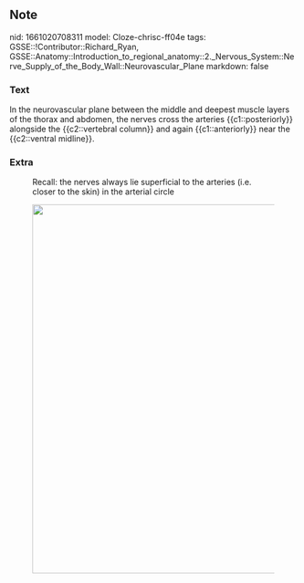 ## Note
nid: 1661020708311
model: Cloze-chrisc-ff04e
tags: GSSE::!Contributor::Richard_Ryan, GSSE::Anatomy::Introduction_to_regional_anatomy::2._Nervous_System::Nerve_Supply_of_the_Body_Wall::Neurovascular_Plane
markdown: false

### Text
<div class="toggle">
  In the neurovascular plane between the middle and deepest muscle
  layers of the thorax and abdomen, the nerves cross the arteries
  {{c1::posteriorly}} alongside the {{c2::vertebral column}} and
  again {{c1::anteriorly}} near the {{c2::ventral midline}}.
</div>

### Extra
<figure id="163f36dc-7928-41ed-900a-7e4b12ceb977" class="image">
  Recall: the nerves always lie superficial to the arteries (i.e.
  closer to the skin) in the arterial circle
</figure>
<figure id="163f36dc-7928-41ed-900a-7e4b12ceb977" class="image">
  <a href= 
  "Neurovascular%20Plane%20d5b05321e2a14065a36a4cebe925b6c0/Untitled.png">
  <img style="width:647px" src= 
  "09eb9c23c106d3d4b0331be714c4aded4d1532c0.png"></a>
</figure>
